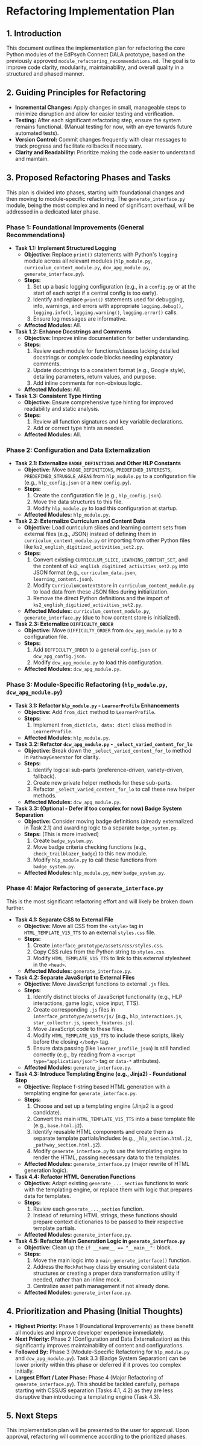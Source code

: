 # Refactoring Implementation Plan

## 1. Introduction

This document outlines the implementation plan for refactoring the core Python modules of the EdPsych Connect DALA prototype, based on the previously approved `module_refactoring_recommendations.md`. The goal is to improve code clarity, modularity, maintainability, and overall quality in a structured and phased manner.

## 2. Guiding Principles for Refactoring

*   **Incremental Changes:** Apply changes in small, manageable steps to minimize disruption and allow for easier testing and verification.
*   **Testing:** After each significant refactoring step, ensure the system remains functional. (Manual testing for now, with an eye towards future automated tests).
*   **Version Control:** Commit changes frequently with clear messages to track progress and facilitate rollbacks if necessary.
*   **Clarity and Readability:** Prioritize making the code easier to understand and maintain.

## 3. Proposed Refactoring Phases and Tasks

This plan is divided into phases, starting with foundational changes and then moving to module-specific refactoring. The `generate_interface.py` module, being the most complex and in need of significant overhaul, will be addressed in a dedicated later phase.

### Phase 1: Foundational Improvements (General Recommendations)

*   **Task 1.1: Implement Structured Logging**
    *   **Objective:** Replace `print()` statements with Python's `logging` module across all relevant modules (`hlp_module.py`, `curriculum_content_module.py`, `dcw_apg_module.py`, `generate_interface.py`).
    *   **Steps:**
        1.  Set up a basic logging configuration (e.g., in a `config.py` or at the start of each script if a central config is too early).
        2.  Identify and replace `print()` statements used for debugging, info, warnings, and errors with appropriate `logging.debug()`, `logging.info()`, `logging.warning()`, `logging.error()` calls.
        3.  Ensure log messages are informative.
    *   **Affected Modules:** All.
*   **Task 1.2: Enhance Docstrings and Comments**
    *   **Objective:** Improve inline documentation for better understanding.
    *   **Steps:**
        1.  Review each module for functions/classes lacking detailed docstrings or complex code blocks needing explanatory comments.
        2.  Update docstrings to a consistent format (e.g., Google style), detailing parameters, return values, and purpose.
        3.  Add inline comments for non-obvious logic.
    *   **Affected Modules:** All.
*   **Task 1.3: Consistent Type Hinting**
    *   **Objective:** Ensure comprehensive type hinting for improved readability and static analysis.
    *   **Steps:**
        1.  Review all function signatures and key variable declarations.
        2.  Add or correct type hints as needed.
    *   **Affected Modules:** All.

### Phase 2: Configuration and Data Externalization

*   **Task 2.1: Externalize `BADGE_DEFINITIONS` and Other HLP Constants**
    *   **Objective:** Move `BADGE_DEFINITIONS`, `PREDEFINED_INTERESTS`, `PREDEFINED_STRUGGLE_AREAS` from `hlp_module.py` to a configuration file (e.g., `hlp_config.json` or a new `config.py`).
    *   **Steps:**
        1.  Create the configuration file (e.g., `hlp_config.json`).
        2.  Move the data structures to this file.
        3.  Modify `hlp_module.py` to load this configuration at startup.
    *   **Affected Modules:** `hlp_module.py`.
*   **Task 2.2: Externalize Curriculum and Content Data**
    *   **Objective:** Load curriculum slices and learning content sets from external files (e.g., JSON) instead of defining them in `curriculum_content_module.py` or importing from other Python files like `ks2_english_digitized_activities_set2.py`.
    *   **Steps:**
        1.  Convert existing `CURRICULUM_SLICE`, `LEARNING_CONTENT_SET`, and the content of `ks2_english_digitized_activities_set2.py` into JSON format (e.g., `curriculum_data.json`, `learning_content.json`).
        2.  Modify `CurriculumContentStore` in `curriculum_content_module.py` to load data from these JSON files during initialization.
        3.  Remove the direct Python definitions and the import of `ks2_english_digitized_activities_set2.py`.
    *   **Affected Modules:** `curriculum_content_module.py`, `generate_interface.py` (due to how content store is initialized).
*   **Task 2.3: Externalize `DIFFICULTY_ORDER`**
    *   **Objective:** Move `DIFFICULTY_ORDER` from `dcw_apg_module.py` to a configuration file.
    *   **Steps:**
        1.  Add `DIFFICULTY_ORDER` to a general `config.json` or `dcw_apg_config.json`.
        2.  Modify `dcw_apg_module.py` to load this configuration.
    *   **Affected Modules:** `dcw_apg_module.py`.

### Phase 3: Module-Specific Refactoring (`hlp_module.py`, `dcw_apg_module.py`)

*   **Task 3.1: Refactor `hlp_module.py` - `LearnerProfile` Enhancements**
    *   **Objective:** Add `from_dict` method to `LearnerProfile`.
    *   **Steps:**
        1.  Implement `from_dict(cls, data: dict)` class method in `LearnerProfile`.
    *   **Affected Modules:** `hlp_module.py`.
*   **Task 3.2: Refactor `dcw_apg_module.py` - `_select_varied_content_for_lo`**
    *   **Objective:** Break down the `_select_varied_content_for_lo` method in `PathwayGenerator` for clarity.
    *   **Steps:**
        1.  Identify logical sub-parts (preference-driven, variety-driven, fallback).
        2.  Create new private helper methods for these sub-parts.
        3.  Refactor `_select_varied_content_for_lo` to call these new helper methods.
    *   **Affected Modules:** `dcw_apg_module.py`.
*   **Task 3.3: (Optional - Defer if too complex for now) Badge System Separation**
    *   **Objective:** Consider moving badge definitions (already externalized in Task 2.1) and awarding logic to a separate `badge_system.py`.
    *   **Steps:** (This is more involved)
        1.  Create `badge_system.py`.
        2.  Move badge criteria checking functions (e.g., `check_trailblazer_badge`) to this new module.
        3.  Modify `hlp_module.py` to call these functions from `badge_system.py`.
    *   **Affected Modules:** `hlp_module.py`, new `badge_system.py`.

### Phase 4: Major Refactoring of `generate_interface.py`

This is the most significant refactoring effort and will likely be broken down further.

*   **Task 4.1: Separate CSS to External File**
    *   **Objective:** Move all CSS from the `<style>` tag in `HTML_TEMPLATE_V15_TTS` to an external `styles.css` file.
    *   **Steps:**
        1.  Create `interface_prototype/assets/css/styles.css`.
        2.  Copy CSS rules from the Python string to `styles.css`.
        3.  Modify `HTML_TEMPLATE_V15_TTS` to link to this external stylesheet in the `<head>`.
    *   **Affected Modules:** `generate_interface.py`.
*   **Task 4.2: Separate JavaScript to External Files**
    *   **Objective:** Move JavaScript functions to external `.js` files.
    *   **Steps:**
        1.  Identify distinct blocks of JavaScript functionality (e.g., HLP interactions, game logic, voice input, TTS).
        2.  Create corresponding `.js` files in `interface_prototype/assets/js/` (e.g., `hlp_interactions.js`, `star_collector.js`, `speech_features.js`).
        3.  Move JavaScript code to these files.
        4.  Modify `HTML_TEMPLATE_V15_TTS` to include these scripts, likely before the closing `</body>` tag.
        5.  Ensure data passing (like `learner_profile_json`) is still handled correctly (e.g., by reading from a `<script type="application/json">` tag or `data-*` attributes).
    *   **Affected Modules:** `generate_interface.py`.
*   **Task 4.3: Introduce Templating Engine (e.g., Jinja2) - Foundational Step**
    *   **Objective:** Replace f-string based HTML generation with a templating engine for `generate_interface.py`.
    *   **Steps:**
        1.  Choose and set up a templating engine (Jinja2 is a good candidate).
        2.  Convert the main `HTML_TEMPLATE_V15_TTS` into a base template file (e.g., `base.html.j2`).
        3.  Identify reusable HTML components and create them as separate template partials/includes (e.g., `_hlp_section.html.j2`, `_pathway_section.html.j2`).
        4.  Modify `generate_interface.py` to use the templating engine to render the HTML, passing necessary data to the templates.
    *   **Affected Modules:** `generate_interface.py` (major rewrite of HTML generation logic).
*   **Task 4.4: Refactor HTML Generation Functions**
    *   **Objective:** Adapt existing `generate_..._section` functions to work with the templating engine, or replace them with logic that prepares data for templates.
    *   **Steps:**
        1.  Review each `generate_..._section` function.
        2.  Instead of returning HTML strings, these functions should prepare context dictionaries to be passed to their respective template partials.
    *   **Affected Modules:** `generate_interface.py`.
*   **Task 4.5: Refactor Main Generation Logic in `generate_interface.py`**
    *   **Objective:** Clean up the `if __name__ == "__main__":` block.
    *   **Steps:**
        1.  Move the main logic into a `main_generate_interface()` function.
        2.  Address the `MockPathway` class by ensuring consistent data structures or creating a proper data transformation utility if needed, rather than an inline mock.
        3.  Centralize asset path management if not already done.
    *   **Affected Modules:** `generate_interface.py`.

## 4. Prioritization and Phasing (Initial Thoughts)

*   **Highest Priority:** Phase 1 (Foundational Improvements) as these benefit all modules and improve developer experience immediately.
*   **Next Priority:** Phase 2 (Configuration and Data Externalization) as this significantly improves maintainability of content and configurations.
*   **Followed By:** Phase 3 (Module-Specific Refactoring for `hlp_module.py` and `dcw_apg_module.py`). Task 3.3 (Badge System Separation) can be lower priority within this phase or deferred if it proves too complex initially.
*   **Largest Effort / Later Phase:** Phase 4 (Major Refactoring of `generate_interface.py`). This should be tackled carefully, perhaps starting with CSS/JS separation (Tasks 4.1, 4.2) as they are less disruptive than introducing a templating engine (Task 4.3).

## 5. Next Steps

This implementation plan will be presented to the user for approval. Upon approval, refactoring will commence according to the prioritized phases.

